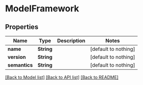 # ModelFramework


## Properties
Name | Type | Description | Notes
------------ | ------------- | ------------- | -------------
**name** | **String** |  | [default to nothing]
**version** | **String** |  | [default to nothing]
**semantics** | **String** |  | [default to nothing]


[[Back to Model list]](../README.md#models) [[Back to API list]](../README.md#api-endpoints) [[Back to README]](../README.md)


